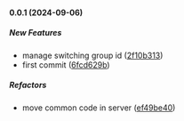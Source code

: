#### 0.0.1 (2024-09-06)

##### New Features

*  manage switching group id ([2f10b313](https://github.com/Smile-SA/slidev-addon-sync/commit/2f10b313837dc64a190080d16110f3a301462d0d))
*  first commit ([6fcd629b](https://github.com/Smile-SA/slidev-addon-sync/commit/6fcd629b6ce3795b899ad90adc0d950d595be1ac))

##### Refactors

*  move common code in server ([ef49be40](https://github.com/Smile-SA/slidev-addon-sync/commit/ef49be403d6b396fd32ba11d9d30c964f2c2347e))

